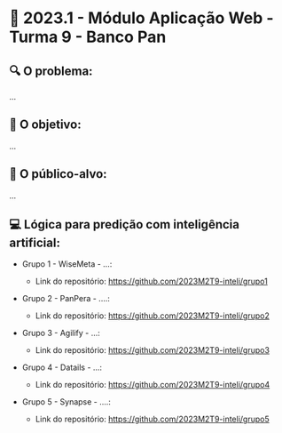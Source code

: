 # 🙋‍ 2023.1 - Módulo Aplicação Web - Turma 9 - Banco Pan

## :mag: O problema:

...

## :dart: O objetivo:

...


## :jigsaw: O público-alvo:

...

## :computer: Lógica para predição com inteligência artificial:

- Grupo 1 - WiseMeta - ...:
  - Link do repositório: https://github.com/2023M2T9-inteli/grupo1

- Grupo 2 - PanPera - ....:
  - Link do repositório: https://github.com/2023M2T9-inteli/grupo2
  
- Grupo 3 - Agilify - ...:
  - Link do repositório: https://github.com/2023M2T9-inteli/grupo3
  
- Grupo 4 - Datails - ...: 
  - Link do repositório: https://github.com/2023M2T9-inteli/grupo4
  
- Grupo 5 - Synapse - ....:
  - Link do repositório: https://github.com/2023M2T9-inteli/grupo5
